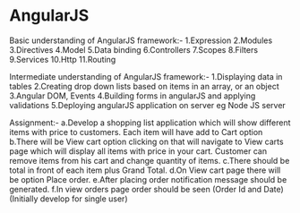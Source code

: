 # AngularJS

Basic understanding of AngularJS framework:-
           1.Expression
           2.Modules
           3.Directives
           4.Model
           5.Data binding
           6.Controllers
           7.Scopes
           8.Filters
           9.Services 
           10.Http 
           11.Routing

Intermediate understanding of AngularJS framework:-
           1.Displaying data in tables
           2.Creating drop down lists based on items in an array, or an object
           3.Angular DOM, Events
           4.Building forms in angularJS and applying validations
           5.Deploying angularJS application on server eg Node JS server

Assignment:-
a.Develop a shopping list application which will show different items with price to customers. Each item will have add to Cart option  
b.There will be View cart option clicking on that will navigate to View carts page which will display all items with price in your cart.     Customer can remove items from his cart and change quantity of items.
c.There should be total in front of each item plus Grand Total.
d.On View cart page there will be option Place order.
e.After placing order notification message should be generated.
f.In view orders page order should be seen (Order Id and Date)
           (Initially develop for single user)
